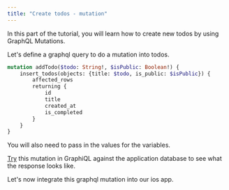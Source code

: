 ```yaml
---
title: "Create todos - mutation"
---
```


In this part of the tutorial, you will learn how to create new todos by using GraphQL Mutations.

Let's define a graphql query to do a mutation into todos.

```graphql
mutation addTodo($todo: String!, $isPublic: Boolean!) {
    insert_todos(objects: {title: $todo, is_public: $isPublic}) {
        affected_rows
        returning {
            id
            title
            created_at
            is_completed
        }
    }
}
```

You will also need to pass in the values for the variables.

[Try](https://learn.hasura.io/graphql/graphiql) this mutation in GraphiQL against the application database to see what the response looks like.

Let's now integrate this graphql mutation into our ios app.

